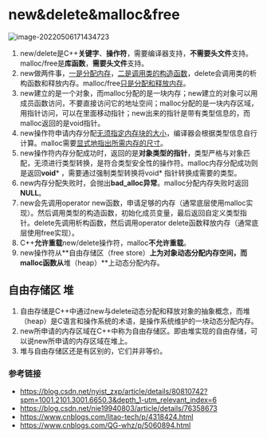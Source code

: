 # new&delete&malloc&free

![image-20220506171434723](https://hanbabang-1311741789.cos.ap-chengdu.myqcloud.com/Pics/image-20220506171434723.png)

1. new/delete是C++**关键字**、**操作符**，需要编译器支持，**不需要头文件**支持。malloc/free是**库函数**，**需要头文件**支持。
2. new做两件事，<u>一是分配内存</u>，<u>二是调用类的构造函数</u>，delete会调用类的析构函数和释放内存。malloc/free<u>只是分配和释放内存</u>。
3. new建立的是一个对象，而malloc分配的是一块内存；new建立的对象可以用成员函数访问，不要直接访问它的地址空间；malloc分配的是一块内存区域，用指针访问，可以在里面移动指针；new出来的指针是带有类型信息的，而malloc返回的是void指针。
4. new操作符申请内存分配<u>无须指定内存块的大小</u>，编译器会根据类型信息自行计算。malloc需要<u>显式地指出所需内存的尺寸</u>。
5. new操作符内存分配成功时，返回的是**对象类型的指针**，类型严格与对象匹配，无须进行类型转换，是符合类型安全性的操作符。malloc内存分配成功则是返回**void*** ，需要通过强制类型转换将void* 指针转换成需要的类型。
6. new内存分配失败时，会抛出**bad_alloc异常**。malloc分配内存失败时返回**NULL**。
7. new会先调用operator new函数，申请足够的内存（通常底层使用malloc实现）。然后调用类型的构造函数，初始化成员变量，最后返回自定义类型指针。delete先调用析构函数，然后调用operator delete函数释放内存（通常底层使用free实现）。
8. C++**允许重载**new/delete操作符，malloc**不允许重载**。
9. new操作符从**自由存储区（free store）**上为对象动态分配内存空间，而malloc函数从**堆（heap）**上动态分配内存。

## **自由存储区 堆**

1. 自由存储是C++中通过new与delete动态分配和释放对象的抽象概念，而堆（heap）是C语言和操作系统的术语，是操作系统维护的一块动态分配内存。
2. new所申请的内存区域在C++中称为自由存储区。即由堆实现的自由存储，可以说new所申请的内存区域在堆上。
3. 堆与自由存储区还是有区别的，它们并非等价。

### **参考链接**

- https://blog.csdn.net/nyist_zxp/article/details/80810742?spm=1001.2101.3001.6650.3&depth_1-utm_relevant_index=6
- https://blog.csdn.net/nie19940803/article/details/76358673
- https://www.cnblogs.com/litao-tech/p/4318424.html
- https://www.cnblogs.com/QG-whz/p/5060894.html

